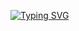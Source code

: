 [![Typing SVG](https://readme-typing-svg.herokuapp.com?font=Fira+Code&weight=500&size=24&pause=1000&width=435&lines=The+five+boxing+wizards+jump+quickly)](https://git.io/typing-svg)
